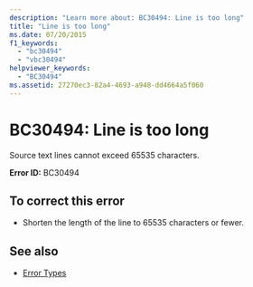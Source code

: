 ```yaml
---
description: "Learn more about: BC30494: Line is too long"
title: "Line is too long"
ms.date: 07/20/2015
f1_keywords:
  - "bc30494"
  - "vbc30494"
helpviewer_keywords:
  - "BC30494"
ms.assetid: 27270ec3-82a4-4693-a948-dd4664a5f060
---
```

# BC30494: Line is too long

Source text lines cannot exceed 65535 characters.

 **Error ID:** BC30494

## To correct this error

- Shorten the length of the line to 65535 characters or fewer.

## See also

- [Error Types](../../programming-guide/language-features/error-types.md)
